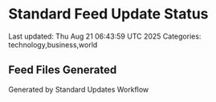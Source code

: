 # Standard Feed Update Status
Last updated: Thu Aug 21 06:43:59 UTC 2025
Categories: technology,business,world

## Feed Files Generated

Generated by Standard Updates Workflow

